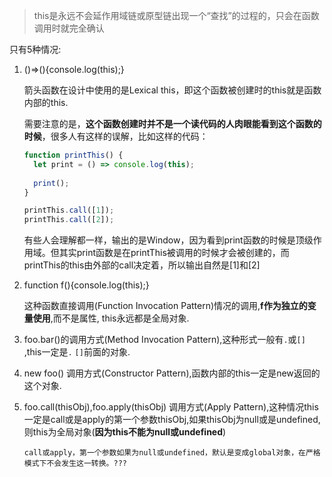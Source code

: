 > this是永远不会延作用域链或原型链出现一个“查找”的过程的，只会在函数调用时就完全确认

只有5种情况:



1. ()=>(){console.log(this);}  

   箭头函数在设计中使用的是Lexical this，即这个函数被创建时的this就是函数内部的this.

   需要注意的是，**这个函数创建时并不是一个读代码的人肉眼能看到这个函数的时候**，很多人有这样的误解，比如这样的代码：

   ```js
   function printThis() {
     let print = () => console.log(this);
     
     print();
   }
   
   printThis.call([1]);
   printThis.call([2]);
   ```

   有些人会理解都一样，输出的是Window，因为看到print函数的时候是顶级作用域。但其实print函数是在printThis被调用的时候才会被创建的，而printThis的this由外部的call决定着，所以输出自然是[1]和[2]

2. function f(){console.log(this);}

   这种函数直接调用(Function Invocation Pattern)情况的调用,**f作为独立的变量使用**,而不是属性, this永远都是全局对象.

3. foo.bar()的调用方式(Method Invocation Pattern),这种形式一般有`.`或`[]` ,this一定是`.` `[]`前面的对象.

4. new foo() 调用方式(Constructor Pattern),函数内部的this一定是new返回的这个对象.

5. foo.call(thisObj),foo.apply(thisObj) 调用方式(Apply Pattern),这种情况this一定是call或是apply的第一个参数thisObj,如果thisObj为null或是undefined,则this为全局对象(**因为this不能为null或undefined**)

   `call或apply，第一个参数如果为null或undefined，默认是变成global对象，在严格模式下不会发生这一转换。???`


